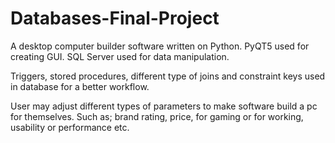 # Databases-Final-Project
A desktop computer builder software written on Python.  PyQT5 used for creating GUI.  SQL Server used for data manipulation.

Triggers, stored procedures, different type of joins and constraint keys used in database for a better workflow.

User may adjust different types of parameters to make software build a pc for themselves. Such as; brand rating, price, for gaming or for working, usability or performance etc.
